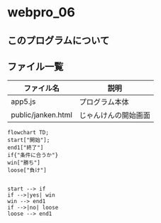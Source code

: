 # webpro_06

## このプログラムについて


## ファイル一覧


ファイル名 | 説明
-|-
app5.js | プログラム本体
public/janken.html | じゃんけんの開始画面


```mermaid
flowchart TD;
start["開始"];
end1["終了"]
if{"条件に合うか"}
win["勝ち"]
loose["負け"]


start --> if
if -->|yes| win
win --> end1
if -->|no| loose
loose --> end1
```